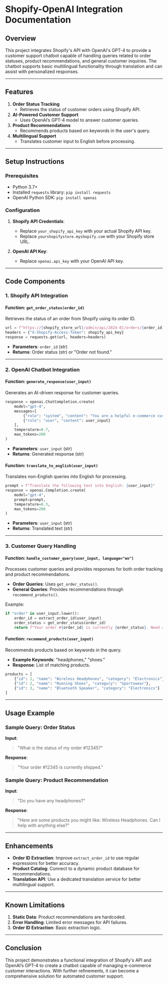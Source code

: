 # Shopify-OpenAI Integration Documentation

## Overview
This project integrates Shopify's API with OpenAI's GPT-4 to provide a customer support chatbot capable of handling queries related to order statuses, product recommendations, and general customer inquiries. The chatbot supports basic multilingual functionality through translation and can assist with personalized responses.

---

## Features
1. **Order Status Tracking**
   - Retrieves the status of customer orders using Shopify API.
2. **AI-Powered Customer Support**
   - Uses OpenAI’s GPT-4 model to answer customer queries.
3. **Product Recommendations**
   - Recommends products based on keywords in the user's query.
4. **Multilingual Support**
   - Translates customer input to English before processing.

---

## Setup Instructions

### Prerequisites
- Python 3.7+
- Installed `requests` library: `pip install requests`
- OpenAI Python SDK: `pip install openai`

### Configuration
1. **Shopify API Credentials**:
   - Replace `your_shopify_api_key` with your actual Shopify API key.
   - Replace `yourshopifystore.myshopify.com` with your Shopify store URL.

2. **OpenAI API Key**:
   - Replace `openai.api_key` with your OpenAI API key.

---

## Code Components

### 1. Shopify API Integration

#### Function: `get_order_status(order_id)`
Retrieves the status of an order from Shopify using its order ID.

```python
url = f"https://{shopify_store_url}/admin/api/2024-01/orders/{order_id}.json"
headers = {"X-Shopify-Access-Token": shopify_api_key}
response = requests.get(url, headers=headers)
```
- **Parameters**: `order_id` (str)
- **Returns**: Order status (str) or "Order not found."

---

### 2. OpenAI Chatbot Integration

#### Function: `generate_response(user_input)`
Generates an AI-driven response for customer queries.

```python
response = openai.ChatCompletion.create(
    model="gpt-4",
    messages=[
        {"role": "system", "content": "You are a helpful e-commerce customer support assistant."},
        {"role": "user", "content": user_input}
    ],
    temperature=0.7,
    max_tokens=200
)
```
- **Parameters**: `user_input` (str)
- **Returns**: Generated response (str)

#### Function: `translate_to_english(user_input)`
Translates non-English queries into English for processing.

```python
prompt = f"Translate the following text into English: {user_input}"
response = openai.Completion.create(
    model="gpt-4",
    prompt=prompt,
    temperature=0.3,
    max_tokens=200
)
```
- **Parameters**: `user_input` (str)
- **Returns**: Translated text (str)

---

### 3. Customer Query Handling

#### Function: `handle_customer_query(user_input, language="en")`
Processes customer queries and provides responses for both order tracking and product recommendations.

- **Order Queries**: Uses `get_order_status()`.
- **General Queries**: Provides recommendations through `recommend_products()`.

Example:
```python
if "order" in user_input.lower():
    order_id = extract_order_id(user_input)
    order_status = get_order_status(order_id)
    return f"Your order #{order_id} is currently {order_status}. Need anything else?"
```

#### Function: `recommend_products(user_input)`
Recommends products based on keywords in the query.

- **Example Keywords**: "headphones," "shoes."
- **Response**: List of matching products.

```python
products = [
    {"id": 1, "name": "Wireless Headphones", "category": "Electronics"},
    {"id": 2, "name": "Running Shoes", "category": "Sportswear"},
    {"id": 3, "name": "Bluetooth Speaker", "category": "Electronics"}
]
```

---

## Usage Example

### Sample Query: Order Status
**Input**:
> "What is the status of my order #12345?"

**Response**:
> "Your order #12345 is currently shipped."

### Sample Query: Product Recommendation
**Input**:
> "Do you have any headphones?"

**Response**:
> "Here are some products you might like: Wireless Headphones. Can I help with anything else?"

---

## Enhancements
- **Order ID Extraction**: Improve `extract_order_id` to use regular expressions for better accuracy.
- **Product Catalog**: Connect to a dynamic product database for recommendations.
- **Translation API**: Use a dedicated translation service for better multilingual support.

---

## Known Limitations
1. **Static Data**: Product recommendations are hardcoded.
2. **Error Handling**: Limited error messages for API failures.
3. **Order ID Extraction**: Basic extraction logic.

---

## Conclusion
This project demonstrates a functional integration of Shopify's API and OpenAI’s GPT-4 to create a chatbot capable of managing e-commerce customer interactions. With further refinements, it can become a comprehensive solution for automated customer support.

